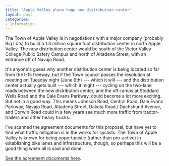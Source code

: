 ```yaml
---
title: "Apple Valley plans huge new distribution center"
layout: post
categories:
- Information
---
```


The Town of Apple Valley is in negotiations with a major company (probably Big Lots) to build a 1.3 million square foot distribution center in north Apple Valley. The new distribution center would be south of the Victor Valley College Public Safety Campus and north of Altadena Street, with an entrance off of Navajo Road.

It's anyone's guess why another distribution center is being located so far from the I-15 freeway, but if the Town council passes the resolution at meeting on Tuesday night (June 9th) --- which it will --- and the distribution center actually gets built --- which it might --- cycling on the two-lane roads between the new distribution center, and the off-ramps at Stoddard Wells Road and the Dale Evans Parkway, could become a lot more exciting. But not in a good way. This means Johnson Road, Central Road, Dale Evans Parkway, Navajo Road, Altadena Street, Dakota Road / Dachshund Avenue, and Corwin Road could in a few years see much more traffic from tractor-trailers and other heavy trucks.

I've scanned the agreement documents for this proposal, but have yet to find what traffic mitigation is in the works for cyclists. The Town of Apple Valley is known for being opportunistic (rather than pro-active) in establishing bike lanes and infrastructure, though, so perhaps this will be a good thing when all is said and done.

[See the agreement documents here](https://waterwedoing.website/docs/toav/2015/20150609-TOAV-OPA-with-big-lots.php).